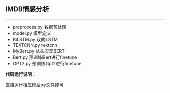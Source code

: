 ## IMDB情感分析
***
+ preprocess.py 数据预处理
+ model.py 模型定义
+ BiLSTM.py 双向LSTM
+ TEXTCNN.py textcnn
+ MyBert.py 从头实现BERT
+ Bert.py 预训练Bert进行finetune
+ GPT2.py 预训练Gpt2进行finetune

**代码运行说明：**

直接运行相应模型py文件即可

